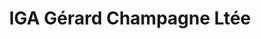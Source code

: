 ---
title: "IGA Gérard Champagne Ltée"
url: /montreal/iga-gerard-champagne-ltee/
shop: supermarket
---